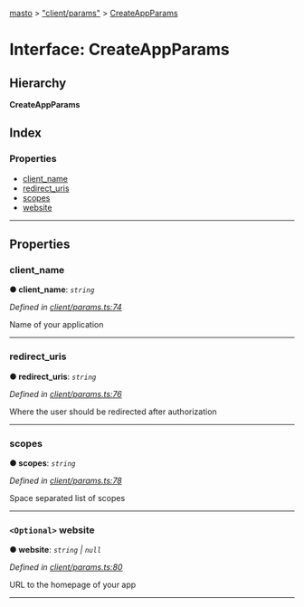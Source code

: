 [masto](../README.md) > ["client/params"](../modules/_client_params_.md) > [CreateAppParams](../interfaces/_client_params_.createappparams.md)

# Interface: CreateAppParams

## Hierarchy

**CreateAppParams**

## Index

### Properties

* [client_name](_client_params_.createappparams.md#client_name)
* [redirect_uris](_client_params_.createappparams.md#redirect_uris)
* [scopes](_client_params_.createappparams.md#scopes)
* [website](_client_params_.createappparams.md#website)

---

## Properties

<a id="client_name"></a>

###  client_name

**● client_name**: *`string`*

*Defined in [client/params.ts:74](https://github.com/neet/masto.js/blob/c1501e9/src/client/params.ts#L74)*

Name of your application

___
<a id="redirect_uris"></a>

###  redirect_uris

**● redirect_uris**: *`string`*

*Defined in [client/params.ts:76](https://github.com/neet/masto.js/blob/c1501e9/src/client/params.ts#L76)*

Where the user should be redirected after authorization

___
<a id="scopes"></a>

###  scopes

**● scopes**: *`string`*

*Defined in [client/params.ts:78](https://github.com/neet/masto.js/blob/c1501e9/src/client/params.ts#L78)*

Space separated list of scopes

___
<a id="website"></a>

### `<Optional>` website

**● website**: *`string` \| `null`*

*Defined in [client/params.ts:80](https://github.com/neet/masto.js/blob/c1501e9/src/client/params.ts#L80)*

URL to the homepage of your app

___

